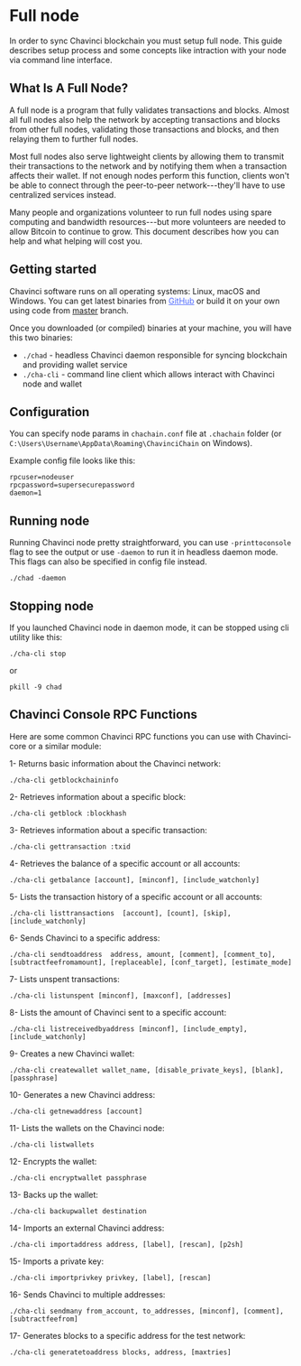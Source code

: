 # Full node


In order to sync Chavinci blockchain you must setup full node. This guide describes setup process and some concepts like intraction with your node via command line interface.

## What Is A Full Node?

A full node is a program that fully validates transactions and blocks.
Almost all full nodes also help the network by accepting transactions
and blocks from other full nodes, validating those transactions and
blocks, and then relaying them to further full nodes.

Most full nodes also serve lightweight clients by allowing them to
transmit their transactions to the network and by notifying them when a
transaction affects their wallet. If not enough nodes perform this
function, clients won't be able to connect through the peer-to-peer
network---they'll have to use centralized services instead.

Many people and organizations volunteer to run full nodes using spare
computing and bandwidth resources---but more volunteers are needed to
allow Bitcoin to continue to grow.  This document describes how you can
help and what helping will cost you.



## Getting started

Chavinci software runs on all operating systems: Linux, macOS and Windows. You can get latest binaries from <a href="https://github.com/chavinci-chain/chavinci-releases/releases" target="_blank" style="color: #526cfe; ">GitHub</a>  or build it on your own using code from [master](https://github.com/ChavinciChain/ChavinciChain/tree/master) branch.

Once you downloaded (or compiled) binaries at your machine, you will have this two binaries:

 - `./chad` - headless Chavinci daemon responsible for syncing blockchain and providing wallet service
 - `./cha-cli` - command line client which allows interact with Chavinci node and wallet

## Configuration

You can specify node params in `chachain.conf` file at `.chachain` folder (or `C:\Users\Username\AppData\Roaming\ChavinciChain` on Windows).

Example config file looks like this:

```
rpcuser=nodeuser
rpcpassword=supersecurepassword
daemon=1
``` 

## Running node

Running Chavinci node pretty straightforward, you can use `-printtoconsole` flag to see the output or use `-daemon` to run it in headless daemon mode. This flags can also be specified in config file instead.

```
./chad -daemon
```

## Stopping node

If you launched Chavinci node in daemon mode, it can be stopped using cli utility like this:

```
./cha-cli stop
```
or

```
pkill -9 chad
```


## Chavinci Console RPC Functions

Here are some common Chavinci RPC functions you can use with Chavinci-core or a similar module:

1- Returns basic information about the Chavinci network:
```
./cha-cli getblockchaininfo
```

2- Retrieves information about a specific block:
```
./cha-cli getblock :blockhash
```

3- Retrieves information about a specific transaction:
```
./cha-cli gettransaction :txid
```

4- Retrieves the balance of a specific account or all accounts:
```
./cha-cli getbalance [account], [minconf], [include_watchonly] 
```
5- Lists the transaction history of a specific account or all accounts:
```
./cha-cli listtransactions  [account], [count], [skip], [include_watchonly] 
```
6- Sends Chavinci to a specific address:
```
./cha-cli sendtoaddress  address, amount, [comment], [comment_to], [subtractfeefromamount], [replaceable], [conf_target], [estimate_mode] 
```
7- Lists unspent transactions:
```
./cha-cli listunspent [minconf], [maxconf], [addresses]
```
8- Lists the amount of Chavinci sent to a specific account:
```
./cha-cli listreceivedbyaddress [minconf], [include_empty], [include_watchonly]
```
9- Creates a new Chavinci wallet:
```
./cha-cli createwallet wallet_name, [disable_private_keys], [blank], [passphrase]
```
10- Generates a new Chavinci address:
```
./cha-cli getnewaddress [account]
``` 
11- Lists the wallets on the Chavinci node:
```
./cha-cli listwallets
```
12- Encrypts the wallet:
```
./cha-cli encryptwallet passphrase
```
13- Backs up the wallet:
```
./cha-cli backupwallet destination
```
14- Imports an external Chavinci address:
```
./cha-cli importaddress address, [label], [rescan], [p2sh]
```
15- Imports a private key:
```
./cha-cli importprivkey privkey, [label], [rescan]
```
16- Sends Chavinci to multiple addresses:
```
./cha-cli sendmany from_account, to_addresses, [minconf], [comment], [subtractfeefrom]
```
17-  Generates blocks to a specific address for the test network:
```
./cha-cli generatetoaddress blocks, address, [maxtries]
```

